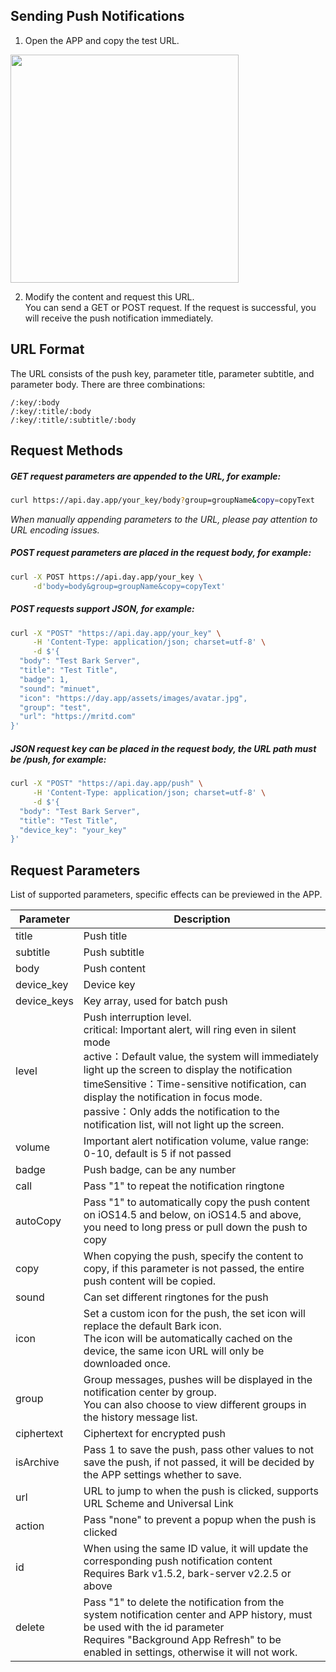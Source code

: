 ## Sending Push Notifications
1. Open the APP and copy the test URL. 

<img src="../_media/example.jpg" width=365 />

2. Modify the content and request this URL.<br>
You can send a GET or POST request. If the request is successful, you will receive the push notification immediately.

## URL Format
The URL consists of the push key, parameter title, parameter subtitle, and parameter body. There are three combinations:

```
/:key/:body 
/:key/:title/:body 
/:key/:title/:subtitle/:body 
```

## Request Methods
##### GET request parameters are appended to the URL, for example:
```sh
curl https://api.day.app/your_key/body?group=groupName&copy=copyText
```
*When manually appending parameters to the URL, please pay attention to URL encoding issues.*

##### POST request parameters are placed in the request body, for example:
```sh
curl -X POST https://api.day.app/your_key \
     -d'body=body&group=groupName&copy=copyText'
```
##### POST requests support JSON, for example:
```sh
curl -X "POST" "https://api.day.app/your_key" \
     -H 'Content-Type: application/json; charset=utf-8' \
     -d $'{
  "body": "Test Bark Server",
  "title": "Test Title",
  "badge": 1,
  "sound": "minuet",
  "icon": "https://day.app/assets/images/avatar.jpg",
  "group": "test",
  "url": "https://mritd.com"
}'
```

##### JSON request key can be placed in the request body, the URL path must be /push, for example:
```sh
curl -X "POST" "https://api.day.app/push" \
     -H 'Content-Type: application/json; charset=utf-8' \
     -d $'{
  "body": "Test Bark Server",
  "title": "Test Title",
  "device_key": "your_key"
}'
```

## Request Parameters
List of supported parameters, specific effects can be previewed in the APP.

| Parameter | Description |
| ----- | ----------- |
| title | Push title |
| subtitle | Push subtitle |
| body | Push content |
| device_key | Device key |
| device_keys | Key array, used for batch push |
| level | Push interruption level.<br>critical: Important alert, will ring even in silent mode <br>active：Default value, the system will immediately light up the screen to display the notification<br>timeSensitive：Time-sensitive notification, can display the notification in focus mode.<br>passive：Only adds the notification to the notification list, will not light up the screen. |
| volume | Important alert notification volume, value range: 0-10, default is 5 if not passed |
| badge | Push badge, can be any number |
| call | Pass "1" to repeat the notification ringtone |
| autoCopy | Pass "1" to automatically copy the push content on iOS14.5 and below, on iOS14.5 and above, you need to long press or pull down the push to copy |
| copy | When copying the push, specify the content to copy, if this parameter is not passed, the entire push content will be copied. |
| sound | Can set different ringtones for the push |
| icon | Set a custom icon for the push, the set icon will replace the default Bark icon. <br>The icon will be automatically cached on the device, the same icon URL will only be downloaded once. |
| group | Group messages, pushes will be displayed in the notification center by group.<br>You can also choose to view different groups in the history message list. |
| ciphertext | Ciphertext for encrypted push |
| isArchive | Pass 1 to save the push, pass other values to not save the push, if not passed, it will be decided by the APP settings whether to save. |
| url | URL to jump to when the push is clicked, supports URL Scheme and Universal Link |
| action | Pass "none" to prevent a popup when the push is clicked |
| id | When using the same ID value, it will update the corresponding push notification content<br>Requires Bark v1.5.2, bark-server v2.2.5 or above |
| delete | Pass "1" to delete the notification from the system notification center and APP history, must be used with the id parameter<br>Requires "Background App Refresh" to be enabled in settings, otherwise it will not work. |